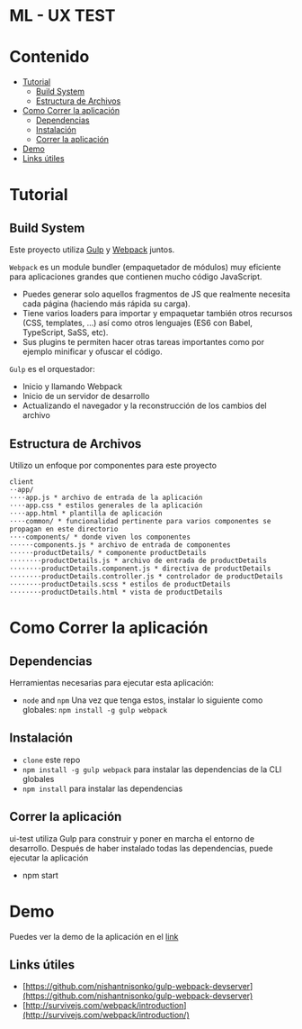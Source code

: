 # ML - UX TEST

# Contenido
* [Tutorial](#Tutorial)
    * [Build System](#build-system)
    * [Estructura de Archivos](#estructura-de-archivos)
* [Como Correr la aplicación](#como-correr-la-aplicación)
    * [Dependencias](#dependencias)
    * [Instalación](#instalación)
    * [Correr la aplicación](#correr-la-aplicación)
* [Demo](#demo)
* [Links útiles](#links-útiles)

# Tutorial

## Build System
Este proyecto utiliza [Gulp](http://gulpjs.com/) y [Webpack](https://webpack.github.io/) juntos.

`Webpack` es un module bundler (empaquetador de módulos) muy eficiente para aplicaciones grandes que contienen mucho código JavaScript.
* Puedes generar solo aquellos fragmentos de JS que realmente necesita cada página (haciendo más rápida su carga).
* Tiene varios loaders para importar y empaquetar también otros recursos (CSS, templates, …) así como otros lenguajes (ES6 con Babel, TypeScript, SaSS, etc).
* Sus plugins te permiten hacer otras tareas importantes como por ejemplo minificar y ofuscar el código.

`Gulp` es el orquestador:
* Inicio y llamando Webpack
* Inicio de un servidor de desarrollo
* Actualizando el navegador y la reconstrucción de los cambios del archivo

## Estructura de Archivos
Utilizo un enfoque por componentes para este proyecto
```
client
⋅⋅app/
⋅⋅⋅⋅app.js * archivo de entrada de la aplicación
⋅⋅⋅⋅app.css * estilos generales de la aplicación
⋅⋅⋅⋅app.html * plantilla de aplicación
⋅⋅⋅⋅common/ * funcionalidad pertinente para varios componentes se propagan en este directorio
⋅⋅⋅⋅components/ * donde viven los componentes
⋅⋅⋅⋅⋅⋅components.js * archivo de entrada de componentes
⋅⋅⋅⋅⋅⋅productDetails/ * componente productDetails
⋅⋅⋅⋅⋅⋅⋅⋅productDetails.js * archivo de entrada de productDetails
⋅⋅⋅⋅⋅⋅⋅⋅productDetails.component.js * directiva de productDetails
⋅⋅⋅⋅⋅⋅⋅⋅productDetails.controller.js * controlador de productDetails
⋅⋅⋅⋅⋅⋅⋅⋅productDetails.scss * estilos de productDetails
⋅⋅⋅⋅⋅⋅⋅⋅productDetails.html * vista de productDetails
```

# Como Correr la aplicación
## Dependencias
Herramientas necesarias para ejecutar esta aplicación:
* `node` and `npm`
Una vez que tenga estos, instalar lo siguiente como globales:
`npm install -g gulp webpack`

## Instalación
* `clone` este repo
* `npm install -g gulp webpack` para instalar las dependencias de la CLI globales
* `npm install` para instalar las dependencias

## Correr la aplicación
ui-test utiliza Gulp para construir y poner en marcha el entorno de desarrollo. Después de haber instalado todas las dependencias, puede ejecutar la aplicación
* npm start

# Demo
Puedes ver la demo de la aplicación en el [link](https://ale30p.github.io/ui-test/)

## Links útiles
* [https://github.com/nishantnisonko/gulp-webpack-devserver](https://github.com/nishantnisonko/gulp-webpack-devserver)
* [http://survivejs.com/webpack/introduction](http://survivejs.com/webpack/introduction/)
